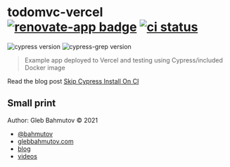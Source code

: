 # todomvc-vercel [![renovate-app badge][renovate-badge]][renovate-app] [![ci status][ci image]][ci url]
![cypress version](https://img.shields.io/badge/cypress-9.2.0-brightgreen) ![cypress-grep version](https://img.shields.io/badge/cypress--grep-2.5.3-brightgreen)
> Example app deployed to Vercel and testing using Cypress/included Docker image

Read the blog post [Skip Cypress Install On CI](https://glebbahmutov.com/blog/skip-cypress-install-on-ci/)

## Small print

Author: Gleb Bahmutov &copy; 2021

* [@bahmutov](https://twitter.com/bahmutov)
* [glebbahmutov.com](https://glebbahmutov.com)
* [blog](https://glebbahmutov.com/blog/)
* [videos](https://www.youtube.com/glebbahmutov)

[ci image]: https://github.com/bahmutov/todomvc-vercel/workflows/deploy/badge.svg?branch=main
[ci url]: https://github.com/bahmutov/todomvc-vercel/actions
[renovate-badge]: https://img.shields.io/badge/renovate-app-blue.svg
[renovate-app]: https://renovateapp.com/
